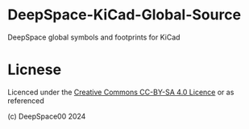 # DeepSpace-KiCad-Global-Source
DeepSpace global symbols and footprints for KiCad

# Licnese
Licenced under the [Creative Commons CC-BY-SA 4.0 Licence](https://github.com/Destination-SPACE/DS-KiCad-Global-Source/blob/main/LICENSE) or as referenced

(c) DeepSpace00 2024

